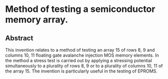 # Method of testing a semiconductor memory array.

## Abstract
This invention relates to a method of testing an array 15 of rows 8, 9 and columns 10, 11 floating gate avalanche injection MOS memory elements. In the method a stress test is carried out by applying a stressing potential simultaneously to a plurality of rows 8, 9 or to a plurality of columns 10, 11 of the array 15. The invention is particularly useful in the testing of EPROMS.